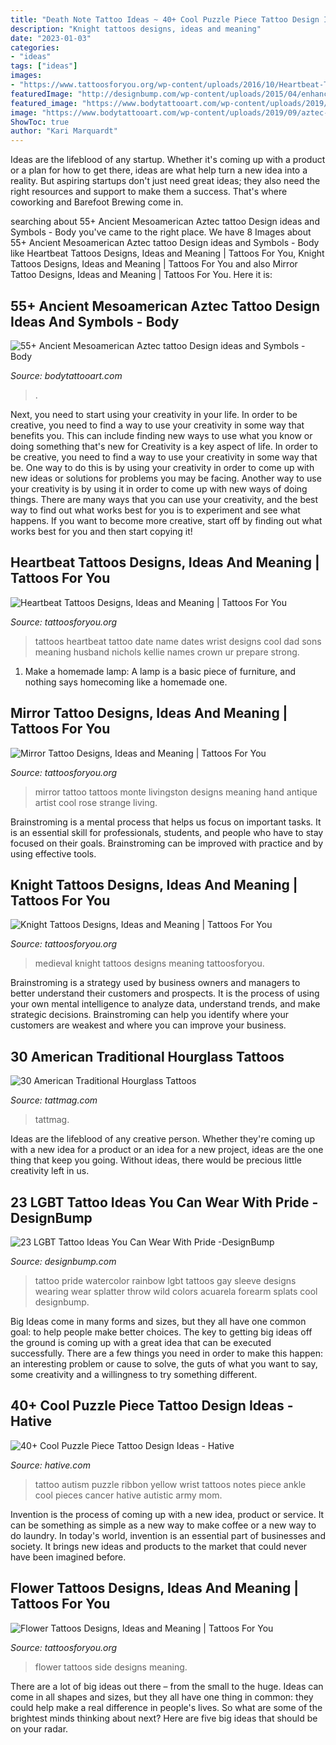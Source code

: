 ```yaml
---
title: "Death Note Tattoo Ideas ~ 40+ Cool Puzzle Piece Tattoo Design Ideas"
description: "Knight tattoos designs, ideas and meaning"
date: "2023-01-03"
categories:
- "ideas"
tags: ["ideas"]
images:
- "https://www.tattoosforyou.org/wp-content/uploads/2016/10/Heartbeat-Tattoo-with-Date.jpg"
featuredImage: "http://designbump.com/wp-content/uploads/2015/04/enhanced-5679-1427473057-11.jpg"
featured_image: "https://www.bodytattooart.com/wp-content/uploads/2019/09/aztec-tattoo-036-768x1023.jpg"
image: "https://www.bodytattooart.com/wp-content/uploads/2019/09/aztec-tattoo-036-768x1023.jpg"
ShowToc: true
author: "Kari Marquardt"
---
```



Ideas are the lifeblood of any startup. Whether it's coming up with a product or a plan for how to get there, ideas are what help turn a new idea into a reality. But aspiring startups don't just need great ideas; they also need the right resources and support to make them a success. That's where coworking and Barefoot Brewing come in.

	

		
searching about 55+ Ancient Mesoamerican Aztec tattoo Design ideas and Symbols - Body you've came to the right place. We have 8 Images about 55+ Ancient Mesoamerican Aztec tattoo Design ideas and Symbols - Body like Heartbeat Tattoos Designs, Ideas and Meaning | Tattoos For You, Knight Tattoos Designs, Ideas and Meaning | Tattoos For You and also Mirror Tattoo Designs, Ideas and Meaning | Tattoos For You. Here it is:
		
    
## 55+ Ancient Mesoamerican Aztec Tattoo Design Ideas And Symbols - Body

<img loading=lazy src="https://www.bodytattooart.com/wp-content/uploads/2019/09/aztec-tattoo-036-768x1023.jpg" onerror="this.onerror=null;this.src='https://tse2.mm.bing.net/th?id=OIP.agAvqwciskZWl9e_c0QGowHaJ3&amp;pid=15.1';" alt="55+ Ancient Mesoamerican Aztec tattoo Design ideas and Symbols - Body">

_Source: bodytattooart.com_

>. 

	

Next, you need to start using your creativity in your life. In order to be creative, you need to find a way to use your creativity in some way that benefits you. This can include finding new ways to use what you know or doing something that's new for
Creativity is a key aspect of life. In order to be creative, you need to find a way to use your creativity in some way that be. One way to do this is by using your creativity in order to come up with new ideas or solutions for problems you may be facing. Another way to use your creativity is by using it in order to come up with new ways of doing things. There are many ways that you can use your creativity, and the best way to find out what works best for you is to experiment and see what happens. If you want to become more creative, start off by finding out what works best for you and then start copying it!

    
## Heartbeat Tattoos Designs, Ideas And Meaning | Tattoos For You

<img loading=lazy src="https://www.tattoosforyou.org/wp-content/uploads/2016/10/Heartbeat-Tattoo-with-Date.jpg" onerror="this.onerror=null;this.src='https://tse1.mm.bing.net/th?id=OIP.zYGmOkW6Ul-Dl83Nks46-gHaJ4&amp;pid=15.1';" alt="Heartbeat Tattoos Designs, Ideas and Meaning | Tattoos For You">

_Source: tattoosforyou.org_

>tattoos heartbeat tattoo date name dates wrist designs cool dad sons meaning husband nichols kellie names crown ur prepare strong. 

	

1. Make a homemade lamp: A lamp is a basic piece of furniture, and nothing says homecoming like a homemade one.

    
## Mirror Tattoo Designs, Ideas And Meaning | Tattoos For You

<img loading=lazy src="http://www.tattoosforyou.org/wp-content/uploads/2017/08/Vintage-Mirror-Tattoo.jpg" onerror="this.onerror=null;this.src='https://tse4.mm.bing.net/th?id=OIP.MV_MgfRiRT3r7jjAvlhouQHaLH&amp;pid=15.1';" alt="Mirror Tattoo Designs, Ideas and Meaning | Tattoos For You">

_Source: tattoosforyou.org_

>mirror tattoo tattoos monte livingston designs meaning hand antique artist cool rose strange living. 

	

Brainstroming is a mental process that helps us focus on important tasks. It is an essential skill for professionals, students, and people who have to stay focused on their goals. Brainstroming can be improved with practice and by using effective tools.

    
## Knight Tattoos Designs, Ideas And Meaning | Tattoos For You

<img loading=lazy src="https://www.tattoosforyou.org/wp-content/uploads/2016/03/Medieval-Knight-Tattoos-1.jpg" onerror="this.onerror=null;this.src='https://tse4.mm.bing.net/th?id=OIP.DMxcRh73r1XHniseAGuE8QHaJ4&amp;pid=15.1';" alt="Knight Tattoos Designs, Ideas and Meaning | Tattoos For You">

_Source: tattoosforyou.org_

>medieval knight tattoos designs meaning tattoosforyou. 

	

Brainstroming is a strategy used by business owners and managers to better understand their customers and prospects. It is the process of using your own mental intelligence to analyze data, understand trends, and make strategic decisions. Brainstroming can help you identify where your customers are weakest and where you can improve your business.

    
## 30 American Traditional Hourglass Tattoos

<img loading=lazy src="https://tattmag.com/wp-content/uploads/2021/03/Traditional-Hourglass-Tattoo-10.jpg" onerror="this.onerror=null;this.src='https://tse2.mm.bing.net/th?id=OIP.NddlvDgo0M4yoXHzy_K_aAHaLE&amp;pid=15.1';" alt="30 American Traditional Hourglass Tattoos">

_Source: tattmag.com_

>tattmag. 

	

Ideas are the lifeblood of any creative person. Whether they're coming up with a new idea for a product or an idea for a new project, ideas are the one thing that keep you going. Without ideas, there would be precious little creativity left in us.

    
## 23 LGBT Tattoo Ideas You Can Wear With Pride -DesignBump

<img loading=lazy src="http://designbump.com/wp-content/uploads/2015/04/enhanced-5679-1427473057-11.jpg" onerror="this.onerror=null;this.src='https://tse1.mm.bing.net/th?id=OIP.CDLEzMMf7cp6I5QJ22tJcgHaEK&amp;pid=15.1';" alt="23 LGBT Tattoo Ideas You Can Wear With Pride -DesignBump">

_Source: designbump.com_

>tattoo pride watercolor rainbow lgbt tattoos gay sleeve designs wearing wear splatter throw wild colors acuarela forearm splats cool designbump. 

	

Big Ideas come in many forms and sizes, but they all have one common goal: to help people make better choices. The key to getting big ideas off the ground is coming up with a great idea that can be executed successfully. There are a few things you need in order to make this happen: an interesting problem or cause to solve, the guts of what you want to say, some creativity and a willingness to try something different.

    
## 40+ Cool Puzzle Piece Tattoo Design Ideas - Hative

<img loading=lazy src="https://hative.com/wp-content/uploads/2014/03/puzzle-piece-tattoos/36-yellow-ribbon-puzzle-music-notes-ankle.jpg" onerror="this.onerror=null;this.src='https://tse4.mm.bing.net/th?id=OIP.-BkIfg7KC9rX7JLC9WMNVAHaJ6&amp;pid=15.1';" alt="40+ Cool Puzzle Piece Tattoo Design Ideas - Hative">

_Source: hative.com_

>tattoo autism puzzle ribbon yellow wrist tattoos notes piece ankle cool pieces cancer hative autistic army mom. 

	

Invention is the process of coming up with a new idea, product or service. It can be something as simple as a new way to make coffee or a new way to do laundry. In today's world, invention is an essential part of businesses and society. It brings new ideas and products to the market that could never have been imagined before.

    
## Flower Tattoos Designs, Ideas And Meaning | Tattoos For You

<img loading=lazy src="http://www.tattoosforyou.org/wp-content/uploads/2013/09/Flower-Side-Tattoos.jpg" onerror="this.onerror=null;this.src='https://tse1.mm.bing.net/th?id=OIP.5PurC9_flGr_S_bN-dORjAHaLH&amp;pid=15.1';" alt="Flower Tattoos Designs, Ideas and Meaning | Tattoos For You">

_Source: tattoosforyou.org_

>flower tattoos side designs meaning. 

	

There are a lot of big ideas out there – from the small to the huge. Ideas can come in all shapes and sizes, but they all have one thing in common: they could help make a real difference in people's lives. So what are some of the brightest minds thinking about next? Here are five big ideas that should be on your radar.


